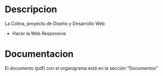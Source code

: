 # Descripcion

La Colina, proyecto de Diseño y Desarrollo Web

- Hacer la Web Responsive

# Documentacion

El documento (pdf) con el organigrama está en la sección "Documentos"
